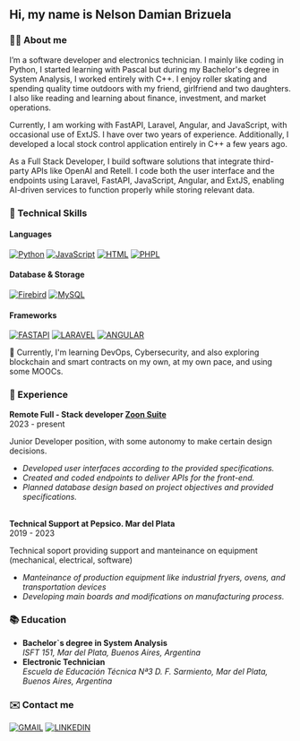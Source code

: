 ## Hi, my name is Nelson Damian Brizuela
### 👋🏼 About me
I’m a software developer and electronics technician. I mainly like coding in Python, I started learning with Pascal but during my Bachelor's degree in System Analysis, I worked entirely with C++. I enjoy roller skating and spending quality time outdoors with my friend, girlfriend and two daughters. I also like reading and learning about finance, investment, and market operations.

Currently, I am working with FastAPI, Laravel, Angular, and JavaScript, with occasional use of ExtJS. I have over two years of experience. Additionally, I developed a local stock control application entirely in C++ a few years ago.

As a Full Stack Developer, I build software solutions that integrate third-party APIs like OpenAI and Retell. I code both the user interface and the endpoints using Laravel, FastAPI, JavaScript, Angular, and ExtJS, enabling AI-driven services to function properly while storing relevant data.

### 🧰 Technical Skills
#### Languages
<a href="https://www.python.org/">![Python](https://img.shields.io/badge/Python-3776AB?style=flat&logo=python&logoColor=white)</a>
<a href="https://developer.mozilla.org/es/docs/Web/JavaScript">![JavaScript](https://img.shields.io/badge/JavaScript-F7DF1E?style=flat&logo=javascript&logoColor=black)</a>
<a href="https://developer.mozilla.org/es/docs/Web/HTML">![HTML](https://img.shields.io/badge/HTML5-E34F26?style=flat&logo=html5&logoColor=white)</a>
<a href="https://www.php.net/manual/es/intro-whatis.php">![PHPL](https://img.shields.io/badge/PHP-777BB4?style=flat&logo=php&logoColor=white)</a>

#### Database & Storage
<a href="https://firebirdsql.org/">![Firebird](https://img.shields.io/badge/FIREBIRD-777BB4?style=flat&logo=firebird&logoColor=white)</a>
<a href="https://www.mysql.com/">![MySQL](https://img.shields.io/badge/MySQL-4479A1?style=flat&logo=mysql&logoColor=white)</a>

#### Frameworks
<a href="https://fastapi.tiangolo.com/">![FASTAPI](https://img.shields.io/badge/FastAPI-005571?style=flat&logo=fastapi)</a>
<a href="https://laravel.com/">![LARAVEL](https://img.shields.io/badge/Laravel-2e2e2e??style=flat&logo=laravel)</a>
<a href="https://angular.dev/">![ANGULAR](https://img.shields.io/badge/-Angular-DD0031?style=flat&logo=angular&logoColor=white)</a>

🌱 Currently, I'm learning DevOps, Cybersecurity, and also exploring blockchain and smart contracts on my own, at my own pace, and using some MOOCs.

### 📒 Experience
<b>Remote Full - Stack developer <a href="https://zoonsuite.com/">Zoon Suite</a></b>
<br>2023 - present

Junior Developer position, with some autonomy to make certain design decisions.
<i>
  -  Developed user interfaces according to the provided specifications.
  -  Created and coded endpoints to deliver APIs for the front-end.
  -  Planned database design based on project objectives and provided specifications.
</i>
<br>
<b>Technical Support at Pepsico. Mar del Plata</b>
<br>2019 - 2023

Technical soport providing support and manteinance on equipment (mechanical, electrical, software)
<i>
  -  Manteinance of production equipment like industrial fryers, ovens, and transportation devices
  -  Developing main boards and modifications on manufacturing process.
</i>
 
### 📚 Education
  -  <b>Bachelor`s degree in System Analysis</b>
      <br><i>ISFT 151, Mar del Plata, Buenos Aires, Argentina</i>
  -  <b>Electronic Technician</b>
      <br><i>Escuela de Educación Técnica Nª3 D. F. Sarmiento, Mar del Plata, Buenos Aires, Argentina</i>


### ✉️ Contact me
<a href="mailto:nelson83mdq@gmail.com">![GMAIL](https://img.shields.io/badge/-Gmail-red?style=flat&logo=Gmail&logoColor=white)</a>
<a href="https://www.linkedin.com/in/brizuelanelsondamian/">![LINKEDIN](https://img.shields.io/badge/-LinkedIn-blue?style=flat&logo=Linkedin&logoColor=white&link=YOUR_LINKEDIN_URL)</a>
